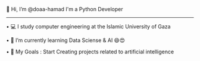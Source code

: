 👋 Hi, I’m @doaa-hamad
I'm a Python Developer
_________________________________________________________________________________________________

• 💻 I study computer engineering at the Islamic University of Gaza

• 🌱 I’m currently learning Data Sciense & AI 😄😍

• 🌸 My Goals : Start Creating projects related to artificial intelligence







<!---
doaa-hamad/doaa-hamad is a ✨ special ✨ repository because its `README.md` (this file) appears on your GitHub profile.
You can click the Preview link to take a look at your changes.
--->
